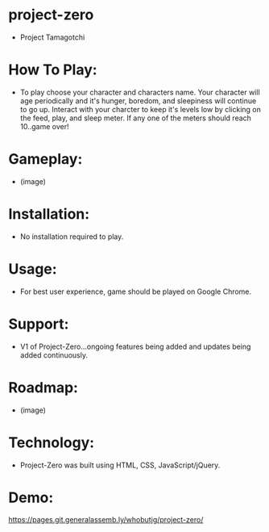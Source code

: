 # project-zero
- Project Tamagotchi

# How To Play:
- To play choose your character and characters name. Your character will age periodically and it's hunger, boredom, and sleepiness will continue to go up. Interact with your charcter to keep it's levels low by clicking on the feed, play, and sleep meter. If any one of the meters should reach 10..game over!

# Gameplay:
- (image)

# Installation:
- No installation required to play.

# Usage:
- For best user experience, game should be played on Google Chrome.

# Support:
- V1 of Project-Zero...ongoing features being added and updates being added continuously.

# Roadmap:
- (image)

# Technology:
- Project-Zero was built using HTML, CSS, JavaScript/jQuery.

# Demo:
https://pages.git.generalassemb.ly/whobutjg/project-zero/
